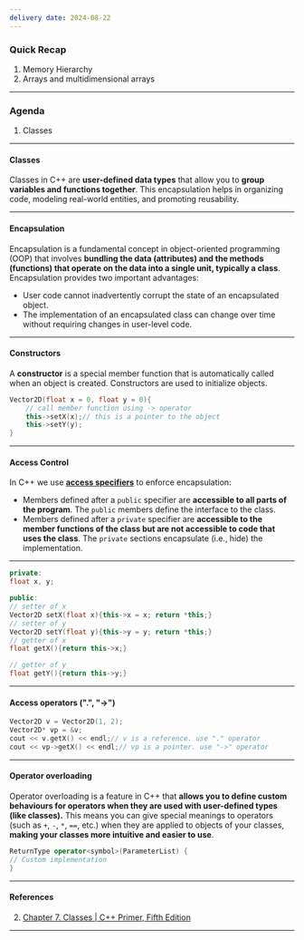 ```yaml
---
delivery date: 2024-08-22
---
```

### Quick Recap
1. Memory Hierarchy
2. Arrays and multidimensional arrays
---
### Agenda
1. Classes

---
#### Classes
Classes in C++ are **user-defined data types** that allow you to **group variables and functions together**. This encapsulation helps in organizing code, modeling real-world entities, and promoting reusability.

---
#### Encapsulation
Encapsulation is a fundamental concept in object-oriented programming (OOP) that involves **bundling the data (attributes) and the methods (functions) that operate on the data into a single unit, typically a class**.   
Encapsulation provides two important advantages:
- User code cannot inadvertently corrupt the state of an encapsulated object.
- The implementation of an encapsulated class can change over time without requiring changes in user-level code.

---

#### Constructors
A **constructor** is a special member function that is automatically called when an object is created. Constructors are used to initialize objects.

```c++
Vector2D(float x = 0, float y = 0){
	// call member function using -> operator
	this->setX(x);// this is a pointer to the object
	this->setY(y);
}
```
---

#### Access Control

In C++ we use **[access specifiers](https://cpp-primer.pages.dev/book/080-defined_terms.html#filepos2054821)** to enforce encapsulation:
- Members defined after a `public` specifier are **accessible to all parts of the program**. The `public` members define the interface to the class.
- Members defined after a `private` specifier are **accessible to the member functions of the class but are not accessible to code that uses the class**. The `private` sections encapsulate (i.e., hide) the implementation.
---
```c++
private:
float x, y;

public:
// setter of x
Vector2D setX(float x){this->x = x; return *this;}
// setter of y
Vector2D setY(float y){this->y = y; return *this;}
// getter of x
float getX(){return this->x;}

// getter of y
float getY(){return this->y;}

```
---
#### Access operators (".", "->")
```c++
Vector2D v = Vector2D(1, 2);
Vector2D* vp = &v;
cout << v.getX() << endl;// v is a reference. use "." operator
cout << vp->getX() << endl;// vp is a pointer. use "->" operator
```

---
#### Operator overloading
Operator overloading is a feature in C++ that **allows you to define custom behaviours for operators when they are used with user-defined types (like classes).** This means you can give special meanings to operators (such as `+`, `-`, `*`, `==`, etc.) when they are applied to objects of your classes, **making your classes more intuitive and easier to use**.

```c++
ReturnType operator<symbol>(ParameterList) { 
// Custom implementation 
}
```

---
#### References
2. [Chapter 7. Classes | C++ Primer, Fifth Edition](https://cpp-primer.pages.dev/book/072-chapter_7._classes.html)
---